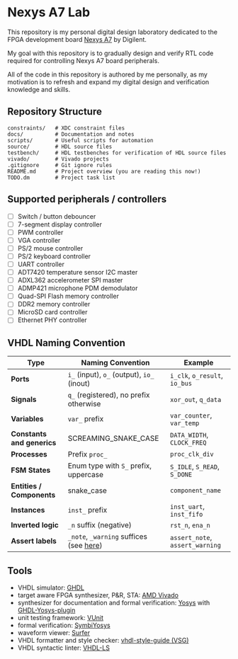 # Nexys A7 Lab

This repository is my personal digital design laboratory dedicated to the FPGA development board [Nexys A7](https://digilent.com/reference/programmable-logic/nexys-a7/start) by Digilent. 

My goal with this repository is to gradually design and verify RTL code required for controlling Nexys A7 board peripherals. 

All of the code in this repository is authored by me personally, as my motivation is to refresh and expand my digital design and verification knowledge and skills.

## Repository Structure

```
constraints/   # XDC constraint files
docs/          # Documentation and notes
scripts/       # Useful scripts for automation
source/        # HDL source files
testbench/     # HDL testbenches for verification of HDL source files
vivado/        # Vivado projects
.gitignore     # Git ignore rules
README.md      # Project overview (you are reading this now!)
TODO.dm        # Project task list
```

## Supported peripherals / controllers

- [ ] Switch / button debouncer
- [ ] 7-segment display controller
- [ ] PWM controller
- [ ] VGA controller
- [ ] PS/2 mouse controller
- [ ] PS/2 keyboard controller
- [ ] UART controller
- [ ] ADT7420 temperature sensor I2C master
- [ ] ADXL362 accelerometer SPI master
- [ ] ADMP421 microphone PDM demodulator
- [ ] Quad-SPI Flash memory controller
- [ ] DDR2 memory controller
- [ ] MicroSD card controller
- [ ] Ethernet PHY controller

## VHDL Naming Convention

| Type                       | Naming Convention                                                                | Example                         |
| -------------------------- | -------------------------------------------------------------------------------- | ------------------------------- |
| **Ports**                  | `i_` (input), `o_` (output), `io_` (inout)                                       | `i_clk`, `o_result`, `io_bus`   |
| **Signals**                | `q_` (registered), no prefix otherwise                                           | `xor_out`, `q_data`             |
| **Variables**              | `var_` prefix                                                                    | `var_counter`, `var_temp`       |
| **Constants and generics** | SCREAMING_SNAKE_CASE                                                             | `DATA_WIDTH`, `CLOCK_FREQ`      |
| **Processes**              | Prefix `proc_`                                                                   | `proc_clk_div`                  |
| **FSM States**             | Enum type with `S_` prefix, uppercase                                            | `S_IDLE`, `S_READ`, `S_DONE`    |
| **Entities / Components**  | snake_case                                                                       | `component_name`                |
| **Instances**              | `inst_` prefix                                                                   | `inst_uart`, `inst_fifo`        |
| **Inverted logic**         | `_n` suffix (negative)                                                           | `rst_n`, `ena_n`                |
| **Assert labels**          | `_note`, `_warning` suffices (see [here](./docs/tool_limitations.md#symbiyosys)) | `assert_note`, `assert_warning` |

## Tools

- VHDL simulator: [GHDL](http://ghdl.free.fr/)
- target aware FPGA synthesizer, P&R, STA: [AMD Vivado](https://www.amd.com/en/products/software/adaptive-socs-and-fpgas/vivado.html)
- synthesizer for documentation and formal verification: [Yosys](https://yosyshq.net/yosys/about.html) with [GHDL-Yosys-plugin](https://github.com/ghdl/ghdl-yosys-plugin)
- unit testing framework: [VUnit](https://vunit.github.io/)
- formal verification: [SymbiYosys](https://symbiyosys.readthedocs.io/en/latest/)
- waveform viewer: [Surfer](https://surfer-project.org/)
- VHDL formatter and style checker: [vhdl-style-guide (VSG)](https://github.com/jeremiah-c-leary/vhdl-style-guide)
- VHDL syntactic linter: [VHDL-LS](https://github.com/VHDL-LS/rust_hdl)